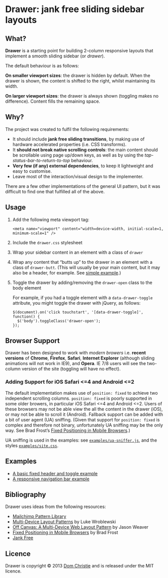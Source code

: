 # Drawer: jank free sliding sidebar layouts

## What?

**Drawer** is a starting point for building 2-column responsive layouts that implement a smooth sliding sidebar (or _drawer_).

The default behaviour is as follows:

**On smaller viewport sizes**: the drawer is hidden by default. When the drawer is shown, the content is shifted to the right, whilst maintaining its width.

**On larger viewport sizes**: the drawer is always shown (toggling makes no difference). Content fills the remaining space.

## Why?

The project was created to fulfil the following requirements:

*   It should include **jank free sliding transitions**, by making use of hardware accelerated properties (i.e. CSS transforms).
*   It **should not break native scrolling controls**: the main content should be scrollable using page up/down keys, as well as by using the _tap-status-bar-to-return-to-top_ behaviour.
*   **Very few (if any) external dependencies**, to keep it lightweight and easy to customise.
*   Leave most of the interaction/visual design to the implementer.

There are a few other implementations of the general UI pattern, but it was difficult to find one that fulfilled all of the above.

## Usage

1.  Add the following meta viewport tag:

        <meta name="viewport" content="width=device-width, initial-scale=1, minimum-scale=1" />
2.  Include the `drawer.css` stylesheet
3.  Wrap your sidebar content in an element with a class of `drawer`
4.  Wrap any content that “butts up” to the drawer in an element with a class of `drawer-butt`. (This will usually be your main content, but it may also be a header, for example. See [simple example](http://domchristie.github.io/drawer/examples/simple.html).)
5.  Toggle the drawer by adding/removing the `drawer-open` class to the body element

    For example, if you had a toggle element with a `data-drawer-toggle` attribute, you might toggle the drawer with jQuery, as follows:

        $(document).on('click touchstart', '[data-drawer-toggle]', function() {
          $('body').toggleClass('drawer-open');
        });

## Browser Support

Drawer has been designed to work with _modern browers_ i.e. **recent versions** of **Chrome**, **Firefox**, **Safari**, **Internet Explorer** (although sliding animations will not work in IE9), and **Opera**. IE 7/8 users will see the two-column version of the site (toggling will have no effect).

### Adding Support for iOS Safari <=4 and Android <=2

The default implementation makes use of `position: fixed` to achieve two independent scrolling columns. `position: fixed` is poorly supported in some older browers, in particular iOS Safari <=4 and Android <=2. Users of these browsers may not be able view the all the content in the drawer (iOS), or may not be able to scroll it (Android). Fallback support can be added with a bit of user agent (UA) sniffing. (Given that support for `position: fixed` is complex and therefore not binary, unfortunately UA sniffing may be the only way. See Brad Frost’s [Fixed Positioning in Mobile Browsers](http://bradfrostweb.com/blog/mobile/fixed-position/).)

UA sniffing is used in the examples: see [`examples/ua-sniffer.js`](https://github.com/domchristie/drawer/blob/master/examples/ua-sniffer.js), and the styles [`examples/site.css`](https://github.com/domchristie/drawer/blob/master/examples/site.css).

## Examples

*   [A basic fixed header and toggle example](http://domchristie.github.io/drawer/examples/simple.html)
*   [A responsive navigation bar example](http://domchristie.github.io/drawer/examples/navigation.html)

## Bibliography

Drawer uses ideas from the following resources:

*   [Mailchimp Pattern Library](http://ux.mailchimp.com/patterns)
*   [Multi-Device Layout Patterns](http://www.lukew.com/ff/entry.asp?1514) by Luke Wroblewski
*   [Off Canvas: A Multi-Device Web Layout Pattern](http://jasonweaver.name/lab/offcanvas/) by Jason Weaver
*   [Fixed Positioning in Mobile Browsers](http://bradfrostweb.com/blog/mobile/fixed-position/) by Brad Frost
*   [Jank Free](http://jankfree.org/)

## Licence

Drawer is copyright © 2013 [Dom Christie](http://domchristie.co.uk) and is released under the MIT licence.
